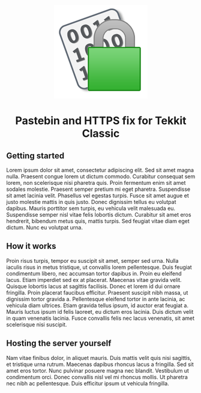 <p align="center"><img src="media/logo.png" alt="Logo"></p>
<h1 align="center">Pastebin and HTTPS fix for Tekkit Classic</h1>

## Getting started
Lorem ipsum dolor sit amet, consectetur adipiscing elit. Sed sit amet magna nulla. Praesent congue lorem ut dictum commodo. Curabitur consequat sem lorem, non scelerisque nisi pharetra quis. Proin fermentum enim sit amet sodales molestie. Praesent semper pretium mi eget pharetra. Suspendisse sit amet lacinia velit. Phasellus vel egestas turpis. Fusce sit amet augue et justo molestie mattis in quis justo. Donec dignissim tellus eu volutpat dapibus. Mauris porttitor sem turpis, eu vehicula velit malesuada eu. Suspendisse semper nisl vitae felis lobortis dictum. Curabitur sit amet eros hendrerit, bibendum metus quis, mattis turpis. Sed feugiat vitae diam eget dictum. Nunc eu volutpat urna.

## How it works
Proin risus turpis, tempor eu suscipit sit amet, semper sed urna. Nulla iaculis risus in metus tristique, ut convallis lorem pellentesque. Duis feugiat condimentum libero, nec accumsan tortor dapibus in. Proin eu eleifend lacus. Etiam imperdiet sed ex at placerat. Maecenas vitae gravida velit. Quisque lobortis lacus at sagittis facilisis. Donec et lorem id dui ornare fringilla. Proin placerat faucibus efficitur. Praesent suscipit nibh massa, ut dignissim tortor gravida a. Pellentesque eleifend tortor in ante lacinia, ac vehicula diam ultrices. Etiam gravida tellus ipsum, id auctor erat feugiat a. Mauris luctus ipsum id felis laoreet, eu dictum eros lacinia. Duis dictum velit in quam venenatis lacinia. Fusce convallis felis nec lacus venenatis, sit amet scelerisque nisi suscipit.

## Hosting the server yourself
Nam vitae finibus dolor, in aliquet mauris. Duis mattis velit quis nisi sagittis, et tristique urna rutrum. Maecenas dapibus rhoncus lacus a fringilla. Sed sit amet eros tortor. Nunc pulvinar posuere magna nec blandit. Vestibulum ut condimentum orci. Donec convallis nisl vel mi rhoncus mollis. Ut pharetra nec nibh ac pellentesque. Duis efficitur ipsum ut vehicula fringilla.
